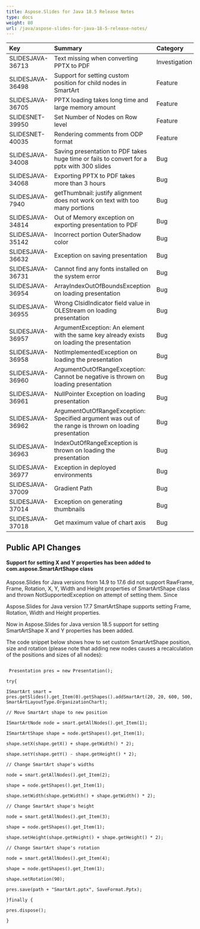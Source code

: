 ```yaml
---
title: Aspose.Slides for Java 18.5 Release Notes
type: docs
weight: 80
url: /java/aspose-slides-for-java-18-5-release-notes/
---
```


|**Key**|**Summary**|**Category**|
| :- | :- | :- |
|SLIDESJAVA-36713|Text missing when converting PPTX to PDF|Investigation|
|SLIDESJAVA-36498|Support for setting custom position for child nodes in SmartArt|Feature|
|SLIDESJAVA-36705|PPTX loading takes long time and large memory amount|Feature|
|SLIDESNET-39950|Set Number of Nodes on Row level|Feature|
|SLIDESNET-40035|Rendering comments from ODP format|Feature|
|SLIDESJAVA-34008|Saving presentation to PDF takes huge time or fails to convert for a pptx with 300 slides|Bug|
|SLIDESJAVA-34068|Exporting PPTX to PDF takes more than 3 hours|Bug|
|SLIDESJAVA-7940|getThumbnail: justify alignment does not work on text with too many portions|Bug|
|SLIDESJAVA-34814|Out of Memory exception on exporting presentation to PDF|Bug|
|SLIDESJAVA-35142|Incorrect portion OuterShadow color|Bug|
|SLIDESJAVA-36632|Exception on saving presentation|Bug|
|SLIDESJAVA-36731|Cannot find any fonts installed on the system error|Bug|
|SLIDESJAVA-36954|ArrayIndexOutOfBoundsException on loading presentation|Bug|
|SLIDESJAVA-36955|Wrong ClsidIndicator field value in OLEStream on loading presentation|Bug|
|SLIDESJAVA-36957|ArgumentException: An element with the same key already exists on loading the presentation|Bug|
|SLIDESJAVA-36958|NotImplementedException on loading the presentation|Bug|
|SLIDESJAVA-36960|ArgumentOutOfRangeException: Cannot be negative is thrown on loading presentation|Bug|
|SLIDESJAVA-36961|NullPointer Exception on loading presentation|Bug|
|SLIDESJAVA-36962|ArgumentOutOfRangeException: Specified argument was out of the range is thrown on loading presentation|Bug|
|SLIDESJAVA-36963|IndexOutOfRangeException is thrown on loading the presentation|Bug|
|SLIDESJAVA-36977|Exception in deployed environments|Bug|
|SLIDESJAVA-37009|Gradient Path|Bug|
|SLIDESJAVA-37014|Exception on generating thumbnails|Bug|
|SLIDESJAVA-37018|Get maximum value of chart axis|Bug|
## **Public API Changes**
#### **Support for setting X and Y properties has been added to com.aspose.SmartArtShape class**
Aspose.Slides for Java versions from 14.9 to 17.6 did not support RawFrame, Frame, Rotation, X, Y, Width and Height properties of SmartArtShape class and thrown NotSupportedException on attempt of setting them. Since

Aspose.Slides for Java version 17.7 SmartArtShape supports setting Frame, Rotation, Width and Height properties.

Now in Aspose.Slides for Java version 18.5 support for setting SmartArtShape X and Y properties has been added.

The code snippet below shows how to set custom SmartArtShape position, size and rotation (please note that adding new nodes causes a recalculation of the positions and sizes of all nodes):

```

 Presentation pres = new Presentation();

try{

ISmartArt smart = pres.getSlides().get_Item(0).getShapes().addSmartArt(20, 20, 600, 500, SmartArtLayoutType.OrganizationChart);

// Move SmartArt shape to new position

ISmartArtNode node = smart.getAllNodes().get_Item(1);

ISmartArtShape shape = node.getShapes().get_Item(1);

shape.setX(shape.getX() + shape.getWidth() * 2);

shape.setY(shape.getY() - shape.getHeight() * 2);

// Change SmartArt shape's widths

node = smart.getAllNodes().get_Item(2);

shape = node.getShapes().get_Item(1);

shape.setWidth(shape.getWidth() + shape.getWidth() * 2);

// Change SmartArt shape's height

node = smart.getAllNodes().get_Item(3);

shape = node.getShapes().get_Item(1);

shape.setHeight(shape.getHeight() + shape.getHeight() * 2);

// Change SmartArt shape's rotation

node = smart.getAllNodes().get_Item(4);

shape = node.getShapes().get_Item(1);

shape.setRotation(90);

pres.save(path + "SmartArt.pptx", SaveFormat.Pptx);

}finally {

pres.dispose();

}

```
